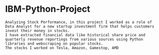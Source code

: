 # IBM-Python-Project
    Analyzing Stock Performance, in this project I worked as a role of Data Analyst for a new startup investment firm that helps customers invest their money in stocks.
    I have extracted financial data like historical share price and quarterly revenue reportings from various sources using Python libraries and webscraping on popular stocks. 
    The stocks I worked on Tesla, Amazon, Gamestop, AMD

